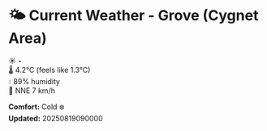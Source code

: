 # 🌤️ Current Weather - Grove (Cygnet Area)

☀️ **-**  
🌡️ 4.2°C (feels like 1.3°C)  
💧 89% humidity  
💨 NNE 7 km/h  

**Comfort:** Cold ❄️  
**Updated:** 20250819090000
